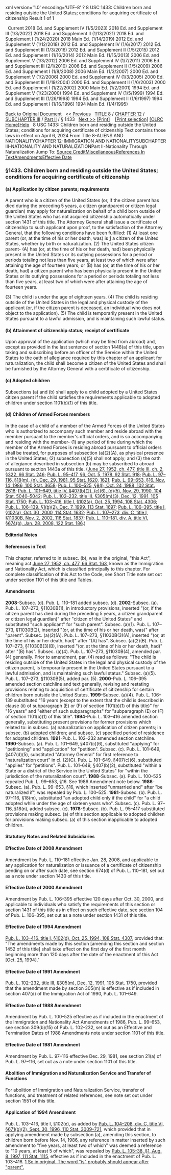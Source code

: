 xml version='1.0' encoding='UTF-8' ?
8 USC 1433: Children born and residing outside the United States; conditions for acquiring certificate of citizenship
 Result 1 of 1
 
  
  Current
2018 Ed. and Supplement IV (1/5/2023)
2018 Ed. and Supplement III (1/3/2022)
2018 Ed. and Supplement II (1/13/2021)
2018 Ed. and Supplement I (1/24/2020)
2018 Main Ed. (1/14/2019)
2012 Ed. and Supplement V (1/12/2018)
2012 Ed. and Supplement IV (1/6/2017)
2012 Ed. and Supplement III (1/3/2016)
2012 Ed. and Supplement II (1/5/2015)
2012 Ed. and Supplement I (1/16/2014)
2012 Main Ed. (1/15/2013)
2006 Ed. and Supplement V (1/3/2012)
2006 Ed. and Supplement IV (1/7/2011)
2006 Ed. and Supplement III (2/1/2010)
2006 Ed. and Supplement II (1/5/2009)
2006 Ed. and Supplement I (1/8/2008)
2006 Main Ed. (1/3/2007)
2000 Ed. and Supplement V (1/2/2006)
2000 Ed. and Supplement IV (1/3/2005)
2000 Ed. and Supplement III (1/19/2004)
2000 Ed. and Supplement II (1/6/2003)
2000 Ed. and Supplement I (1/22/2002)
2000 Main Ed. (1/2/2001)
1994 Ed. and Supplement V (1/23/2000)
1994 Ed. and Supplement IV (1/5/1999)
1994 Ed. and Supplement III (1/26/1998)
1994 Ed. and Supplement II (1/6/1997)
1994 Ed. and Supplement I (1/16/1996)
1994 Main Ed. (1/4/1995)
  
 
  
[Back to Original Document](/view.xhtml;jsessionid=371545AE3FD4F6782962DE1726998942)
 
[<< Previous](#)
  
 [TITLE 8](/view.xhtml;jsessionid=371545AE3FD4F6782962DE1726998942?req=granuleid%3AUSC-prelim-title8&saved=%7CZ3JhbnVsZWlkOlVTQy1wcmVsaW0tdGl0bGU4LXNlY3Rpb24xNDMz%7C%7C%7C0%7Cfalse%7Cprelim&edition=prelim) / [CHAPTER 12](/view.xhtml;jsessionid=371545AE3FD4F6782962DE1726998942?req=granuleid%3AUSC-prelim-title8-chapter12&saved=%7CZ3JhbnVsZWlkOlVTQy1wcmVsaW0tdGl0bGU4LXNlY3Rpb24xNDMz%7C%7C%7C0%7Cfalse%7Cprelim&edition=prelim) / [SUBCHAPTER III](/view.xhtml;jsessionid=371545AE3FD4F6782962DE1726998942?req=granuleid%3AUSC-prelim-title8-chapter12-subchapter3&saved=%7CZ3JhbnVsZWlkOlVTQy1wcmVsaW0tdGl0bGU4LXNlY3Rpb24xNDMz%7C%7C%7C0%7Cfalse%7Cprelim&edition=prelim) / [Part II](/view.xhtml;jsessionid=371545AE3FD4F6782962DE1726998942?req=granuleid%3AUSC-prelim-title8-chapter12-subchapter3-part2&saved=%7CZ3JhbnVsZWlkOlVTQy1wcmVsaW0tdGl0bGU4LXNlY3Rpb24xNDMz%7C%7C%7C0%7Cfalse%7Cprelim&edition=prelim) / § 1433
  
 [Next >>](#)
[[Print]](#)
   
 [[Print selection]](#)
[[OLRC Home]](/browse.xhtml;jsessionid=371545AE3FD4F6782962DE1726998942)[Help](/navHelp.xhtml;jsessionid=371545AE3FD4F6782962DE1726998942)
 
8 USC 1433: Children born and residing outside the United States; conditions for acquiring certificate of citizenship
Text contains those laws in effect on April 6, 2024
From Title 8-ALIENS AND NATIONALITYCHAPTER 12-IMMIGRATION AND NATIONALITYSUBCHAPTER III-NATIONALITY AND NATURALIZATIONPart II-Nationality Through Naturalization
Jump To: [Source Credit](#sourcecredit)[Miscellaneous](#miscellaneous-note)[References In Text](#referenceintext-note)[Amendments](#amendment-note)[Effective Date](#effectivedate-amendment-note)
### §1433. Children born and residing outside the United States; conditions for acquiring certificate of citizenship
#### (a) Application by citizen parents; requirements
A parent who is a citizen of the United States (or, if the citizen parent has died during the preceding 5 years, a citizen grandparent or citizen legal guardian) may apply for naturalization on behalf of a child born outside of the United States who has not acquired citizenship automatically under section 1431 of this title. The Attorney General shall issue a certificate of citizenship to such applicant upon proof, to the satisfaction of the Attorney General, that the following conditions have been fulfilled:
(1) At least one parent (or, at the time of his or her death, was) is [1](#1433_1_target) a citizen of the United States, whether by birth or naturalization.
(2) The United States citizen parent-
(A) has (or, at the time of his or her death, had) been physically present in the United States or its outlying possessions for a period or periods totaling not less than five years, at least two of which were after attaining the age of fourteen years; or
(B) has (or, at the time of his or her death, had) a citizen parent who has been physically present in the United States or its outlying possessions for a period or periods totaling not less than five years, at least two of which were after attaining the age of fourteen years.
  
(3) The child is under the age of eighteen years.
(4) The child is residing outside of the United States in the legal and physical custody of the applicant (or, if the citizen parent is deceased, an individual who does not object to the application).
(5) The child is temporarily present in the United States pursuant to a lawful admission, and is maintaining such lawful status.
#### (b) Attainment of citizenship status; receipt of certificate
Upon approval of the application (which may be filed from abroad) and, except as provided in the last sentence of section 1448(a) of this title, upon taking and subscribing before an officer of the Service within the United States to the oath of allegiance required by this chapter of an applicant for naturalization, the child shall become a citizen of the United States and shall be furnished by the Attorney General with a certificate of citizenship.
#### (c) Adopted children
Subsections (a) and (b) shall apply to a child adopted by a United States citizen parent if the child satisfies the requirements applicable to adopted children under section 1101(b)(1) of this title.
#### (d) Children of Armed Forces members
In the case of a child of a member of the Armed Forces of the United States who is authorized to accompany such member and reside abroad with the member pursuant to the member's official orders, and is so accompanying and residing with the member-
(1) any period of time during which the member of the Armed Forces is residing abroad pursuant to official orders shall be treated, for purposes of subsection (a)(2)(A), as physical presence in the United States;
(2) subsection (a)(5) shall not apply; and
(3) the oath of allegiance described in subsection (b) may be subscribed to abroad pursuant to section 1443a of this title.
([June 27, 1952, ch. 477, title III, ch. 2, §322, 66 Stat. 246](/statviewer.htm?volume=66&page=246); [Pub. L. 95–417, §6, Oct. 5, 1978, 92 Stat. 918](/statviewer.htm?volume=92&page=918); [Pub. L. 97–116, §18(m), (n), Dec. 29, 1981, 95 Stat. 1620](/statviewer.htm?volume=95&page=1620), [1621](/statviewer.htm?volume=95&page=1621); [Pub. L. 99–653, §16, Nov. 14, 1986, 100 Stat. 3658](/statviewer.htm?volume=100&page=3658); [Pub. L. 100–525, §8(l), Oct. 24, 1988, 102 Stat. 2618](/statviewer.htm?volume=102&page=2618); [Pub. L. 101–649, title IV, §407(b)(2), (c)(6), (d)(5), Nov. 29, 1990, 104 Stat. 5040–5042](/statviewer.htm?volume=104&page=5040); [Pub. L. 102–232, title III, §305(m)(3), Dec. 12, 1991, 105 Stat. 1750](/statviewer.htm?volume=105&page=1750); [Pub. L. 103–416, title I, §102(a), Oct. 25, 1994, 108 Stat. 4306](/statviewer.htm?volume=108&page=4306); [Pub. L. 106–139, §1(b)(2), Dec. 7, 1999, 113 Stat. 1697](/statviewer.htm?volume=113&page=1697); [Pub. L. 106–395, title I, §102(a), Oct. 30, 2000, 114 Stat. 1632](/statviewer.htm?volume=114&page=1632); [Pub. L. 107–273, div. C, title I, §11030B, Nov. 2, 2002, 116 Stat. 1837](/statviewer.htm?volume=116&page=1837); [Pub. L. 110–181, div. A, title VI, §674(b), Jan. 28, 2008, 122 Stat. 186](/statviewer.htm?volume=122&page=186).)
  
#### **Editorial Notes**
#### References in Text
This chapter, referred to in subsec. (b), was in the original, "this Act", meaning act [June 27, 1952, ch. 477, 66 Stat. 163](/statviewer.htm?volume=66&page=163), known as the Immigration and Nationality Act, which is classified principally to this chapter. For complete classification of this Act to the Code, see Short Title note set out under section 1101 of this title and Tables.
#### Amendments
**2008**-Subsec. (d). Pub. L. 110–181 added subsec. (d).
**2002**-Subsec. (a). Pub. L. 107–273, §11030B(1), in introductory provisions, inserted "(or, if the citizen parent has died during the preceding 5 years, a citizen grandparent or citizen legal guardian)" after "citizen of the United States" and substituted "such applicant" for "such parent".
Subsec. (a)(1). Pub. L. 107–273, §11030B(2), inserted "(or, at the time of his or her death, was)" after "parent".
Subsec. (a)(2)(A). Pub. L. 107–273, §11030B(3)(A), inserted "(or, at the time of his or her death, had)" after "(A) has".
Subsec. (a)(2)(B). Pub. L. 107–273, §11030B(3)(B), inserted "(or, at the time of his or her death, had)" after "(B) has".
Subsec. (a)(4). Pub. L. 107–273, §11030B(4), amended par. (4) generally. Prior to amendment, par. (4) read as follows: "The child is residing outside of the United States in the legal and physical custody of the citizen parent, is temporarily present in the United States pursuant to a lawful admission, and is maintaining such lawful status."
Subsec. (a)(5). Pub. L. 107–273, §11030B(5), added par. (5).
**2000**-Pub. L. 106–395 amended section catchline and text generally, revising and restating provisions relating to acquisition of certificate of citizenship for certain children born outside the United States.
**1999**-Subsec. (a)(4). Pub. L. 106–139 substituted "16 years (except to the extent that the child is described in clause (ii) of subparagraph (E) or (F) of section 1101(b)(1) of this title)" for "16 years" and "either of such subparagraphs" for "subparagraph (E) or (F) of section 1101(b)(1) of this title".
**1994**-Pub. L. 103–416 amended section generally, substituting present provisions for former provisions which related to: in subsec. (a) naturalization on application of citizen parents; in subsec. (b) adopted children; and subsec. (c) specified period of residence for adopted children.
**1991**-Pub. L. 102–232 amended section catchline.
**1990**-Subsec. (a). Pub. L. 101–649, §407(c)(6), substituted "applying" for "petitioning" and "application" for "petition".
Subsec. (c). Pub. L. 101–649, §407(d)(5), substituted "Attorney General" for first reference to "naturalization court" in cl. (2)(C).
Pub. L. 101–649, §407(c)(6), substituted "applies" for "petitions".
Pub. L. 101–649, §407(b)(2), substituted "within a State or a district of the Service in the United States" for "within the jurisdiction of the naturalization court".
**1988**-Subsec. (a). Pub. L. 100–525 repealed Pub. L. 99–653, §16. See 1986 Amendment note below.
**1986**-Subsec. (a). Pub. L. 99–653, §16, which inserted "unmarried and" after "be naturalized if", was repealed by Pub. L. 100–525.
**1981**-Subsec. (b). Pub. L. 97–116, §18(m), substituted "an adopted child only if the child" for "a child adopted while under the age of sixteen years who".
Subsec. (c). Pub. L. 97–116, §18(n), added subsec. (c).
**1978**-Subsec. (b). Pub. L. 95–417 substituted provisions making subsec. (a) of this section applicable to adopted children for provisions making subsec. (a) of this section inapplicable to adopted children.
  
#### **Statutory Notes and Related Subsidiaries**
#### Effective Date of 2008 Amendment
Amendment by Pub. L. 110–181 effective Jan. 28, 2008, and applicable to any application for naturalization or issuance of a certificate of citizenship pending on or after such date, see section 674(d) of Pub. L. 110–181, set out as a note under section 1430 of this title.
#### Effective Date of 2000 Amendment
Amendment by Pub. L. 106–395 effective 120 days after Oct. 30, 2000, and applicable to individuals who satisfy the requirements of this section or section 1431 of this title as in effect on such effective date, see section 104 of Pub. L. 106–395, set out as a note under section 1431 of this title.
#### Effective Date of 1994 Amendment
[Pub. L. 103–416, title I, §102(d), Oct. 25, 1994, 108 Stat. 4307](/statviewer.htm?volume=108&page=4307), provided that: "The amendments made by this section [amending this section and section 1452 of this title] shall take effect on the first day of the first month beginning more than 120 days after the date of the enactment of this Act [Oct. 25, 1994]."
#### Effective Date of 1991 Amendment
[Pub. L. 102–232, title III, §305(m), Dec. 12, 1991, 105 Stat. 1750](/statviewer.htm?volume=105&page=1750), provided that the amendment made by section 305(m) is effective as if included in section 407(d) of the Immigration Act of 1990, Pub. L. 101–649.
#### Effective Date of 1988 Amendment
Amendment by Pub. L. 100–525 effective as if included in the enactment of the Immigration and Nationality Act Amendments of 1986, Pub. L. 99–653, see section 309(b)(15) of Pub. L. 102–232, set out as an Effective and Termination Dates of 1988 Amendments note under section 1101 of this title.
#### Effective Date of 1981 Amendment
Amendment by Pub. L. 97–116 effective Dec. 29, 1981, see section 21(a) of Pub. L. 97–116, set out as a note under section 1101 of this title.
#### Abolition of Immigration and Naturalization Service and Transfer of Functions
For abolition of Immigration and Naturalization Service, transfer of functions, and treatment of related references, see note set out under section 1551 of this title.
#### Application of 1994 Amendment
Pub. L. 103–416, title I, §102(e), as added by [Pub. L. 104–208, div. C, title VI, §671(b)(2), Sept. 30, 1996, 110 Stat. 3009–721](/statviewer.htm?volume=110&page=3009-721), which provided that in applying amendment made by subsection (a), amending this section, to children born before Nov. 14, 1986, any reference in matter inserted by such amendment to "five years, at least two of which" was deemed a reference to "10 years, at least 5 of which", was repealed by [Pub. L. 105–38, §1, Aug. 8, 1997, 111 Stat. 1115](/statviewer.htm?volume=111&page=1115), effective as if included in the enactment of Pub. L. 103–416.
[1 So in original. The word "is" probably should appear after "parent".](#1433_1)
